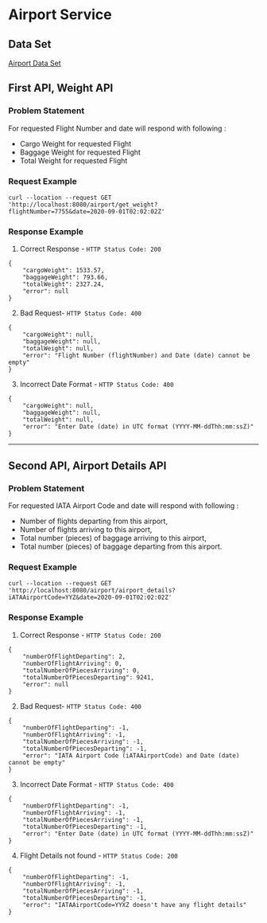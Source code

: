 # Airport Service

## Data Set

[Airport Data Set](src/main/resources/airport_json.json)

## First API, Weight API

### Problem Statement

For requested Flight Number and date will respond with following :

- Cargo Weight for requested Flight
- Baggage Weight for requested Flight
- Total Weight for requested Flight

### Request Example

~~~
curl --location --request GET 
'http://localhost:8080/airport/get_weight?
flightNumber=7755&date=2020-09-01T02:02:02Z'
~~~

### Response Example

1. Correct Response - `HTTP Status Code: 200`

~~~
{
    "cargoWeight": 1533.57,
    "baggageWeight": 793.66,
    "totalWeight": 2327.24,
    "error": null
}
~~~

2. Bad Request-  `HTTP Status Code: 400`

~~~
{
    "cargoWeight": null,
    "baggageWeight": null,
    "totalWeight": null,
    "error": "Flight Number (flightNumber) and Date (date) cannot be empty"
}
~~~

3. Incorrect Date Format - `HTTP Status Code: 400`

~~~
{
    "cargoWeight": null,
    "baggageWeight": null,
    "totalWeight": null,
    "error": "Enter Date (date) in UTC format (YYYY-MM-ddThh:mm:ssZ)"
}
~~~

---

## Second API, Airport Details API

### Problem Statement

For requested IATA Airport Code and date will respond with following :

- Number of flights departing from this airport,
- Number of flights arriving to this airport,
- Total number (pieces) of baggage arriving to this airport,
- Total number (pieces) of baggage departing from this airport.

### Request Example

~~~
curl --location --request GET 
'http://localhost:8080/airport/airport_details?
iATAAirportCode=YYZ&date=2020-09-01T02:02:02Z'
~~~

### Response Example

1. Correct Response - `HTTP Status Code: 200`

~~~
{
    "numberOfFlightDeparting": 2,
    "numberOfFlightArriving": 0,
    "totalNumberOfPiecesArriving": 0,
    "totalNumberOfPiecesDeparting": 9241,
    "error": null
}
~~~

2. Bad Request-  `HTTP Status Code: 400`

~~~
{
    "numberOfFlightDeparting": -1,
    "numberOfFlightArriving": -1,
    "totalNumberOfPiecesArriving": -1,
    "totalNumberOfPiecesDeparting": -1,
    "error": "IATA Airport Code (iATAAirportCode) and Date (date) cannot be empty"
}
~~~

3. Incorrect Date Format - `HTTP Status Code: 400`

~~~
{
    "numberOfFlightDeparting": -1,
    "numberOfFlightArriving": -1,
    "totalNumberOfPiecesArriving": -1,
    "totalNumberOfPiecesDeparting": -1,
    "error": "Enter Date (date) in UTC format (YYYY-MM-ddThh:mm:ssZ)"
}
~~~

4. Flight Details not found - `HTTP Status Code: 200`

~~~
{
    "numberOfFlightDeparting": -1,
    "numberOfFlightArriving": -1,
    "totalNumberOfPiecesArriving": -1,
    "totalNumberOfPiecesDeparting": -1,
    "error": "IATAAirportCode=YYXZ doesn't have any flight details"
}
~~~
